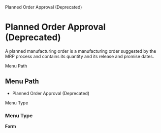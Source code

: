 
Planned Order Approval (Deprecated)
# Planned Order Approval (Deprecated)


A planned manufacturing order is a manufacturing order suggested by the MRP process and contains its quantity and its release and promise dates.

Menu Path
## Menu Path



- Planned Order Approval (Deprecated)

Menu Type
### Menu Type

**Form**

